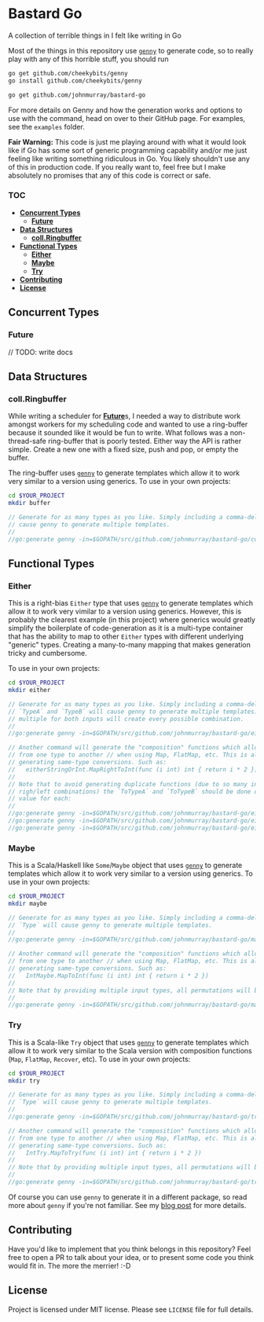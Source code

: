 # Bastard Go

A collection of terrible things in I felt like writing in Go

Most of the things in this repository use [`genny`][github_genny] to generate code, so to really play with
any of this horrible stuff, you should run

```bash
go get github.com/cheekybits/genny
go install github.com/cheekybits/genny

go get github.com/johnmurray/bastard-go
```

For more details on Genny and how the generation works and options to use with the command, head on over
to their GitHub page. For examples, see the `examples` folder.

__Fair Warning:__ This code is just me playing around with what it would look like if Go has some sort of
generic programming capability and/or me just feeling like writing something ridiculous in Go. You likely
shouldn't use any of this in production code. If you really want to, feel free but I make absolutely no
promises that any of this code is correct or safe.

### TOC

  * [__Concurrent Types__](#concurrent-types)
    * [__Future__](#future)
  * [__Data Structures__](#data-structures)
    * [__coll.Ringbuffer__](#collringbuffer)
  * [__Functional Types__](#functional-types)
    * [__Either__](#either)
    * [__Maybe__](#maybe)
    * [__Try__](#try)
  * [__Contributing__](#contributing)
  * [__License__](#license)


## Concurrent Types

### Future

// TODO: write docs

## Data Structures

### coll.Ringbuffer

While writing a scheduler for [__Future__](#future)s, I needed a way to distribute work amongst workers for my
scheduling code and wanted to use a ring-buffer because it sounded like it would be fun to write. What follows was
a non-thread-safe ring-buffer that is poorly tested. Either way the API is rather simple. Create a new one with a
fixed size, push and pop, or empty the buffer. 

The ring-buffer uses [`genny`][github_genny] to generate templates which allow it to work very similar to a version
using generics. To use in your own projects:

```bash
cd $YOUR_PROJECT
mkdir buffer
```

```go
// Generate for as many types as you like. Simply including a comma-delimited list for `Type` will
// cause genny to generate multiple templates.
//
//go:generate genny -in=$GOPATH/src/github.com/johnmurray/bastard-go/coll/ringbuffer.go.tmp -out=buffer/ringbuffer.go gen "Type=int,string,float"
```

## Functional Types

### Either

This is a right-bias `Either` type that uses [`genny`][github_genny] to generate templates which allow it to work
very vimilar to a version using generics. However, this is probably the clearest example (in this project) where
generics would greatly simplify the boilerplate of code-generation as it is a multi-type container that has the
ability to map to other `Either` types with different underlying "generic" types. Creating a many-to-many mapping
that makes generation tricky and cumbersome.

To use in your own projects:

```bash
cd $YOUR_PROJECT
mkdir either
```

```go
// Generate for as many types as you like. Simply including a comma-delimited list for
// `TypeA` and `TypeB` will cause genny to generate multiple templates. Note that providing
// multiple for both inputs will create every possible combination.
//
//go:generate genny -in=$GOPATH/src/github.com/johnmurray/bastard-go/either/either_base.go.tmp -out=either/either_base.go gen "TypeA=int,string,bool TypeB=int,string,bool"

// Another command will generate the "composition" functions which allow you to convert
// from one type to another // when using Map, FlatMap, etc. This is also necessary for
// generating same-type conversions. Such as:
//   eitherStringOrInt.MapRightToInt(func (i int) int { return i * 2 })
//
// Note that to avoid generating duplicate functions (due to so many input types and overlapping
// righ/left combinations) the `ToTypeA` and `ToTypeB` should be done one at a time, using the same
// value for each:
//
//go:generate genny -in=$GOPATH/src/github.com/johnmurray/bastard-go/either/either_compose.go.tmp -out=either/either_compose_1.go gen "FromTypeA=int,string,bool FromTypeB=int,string,bool ToTypeA=int ToTypeB=int"
//go:generate genny -in=$GOPATH/src/github.com/johnmurray/bastard-go/either/either_compose.go.tmp -out=either/either_compose_2.go gen "FromTypeA=int,string,bool FromTypeB=int,string,bool ToTypeA=string ToTypeB=string"
//go:generate genny -in=$GOPATH/src/github.com/johnmurray/bastard-go/either/either_compose.go.tmp -out=either/either_compose_3.go gen "FromTypeA=int,string,bool FromTypeB=int,string,bool ToTypeA=bool ToTypeB=bool"
```

### Maybe

This is a Scala/Haskell like `Some`/`Maybe` object that uses [`genny`][github_genny] to generate templates which
allow it to work very similar to a version using generics. To use in your own projects:

```bash
cd $YOUR_PROJECT
mkdir maybe
```

```go
// Generate for as many types as you like. Simply including a comma-delimited list for
// `Type` will cause genny to generate multiple templates.
//
//go:generate genny -in=$GOPATH/src/github.com/johnmurray/bastard-go/maybe/maybe_base.go.tmp -out=maybe/maybe_base.go gen "Type=int,string,bool"

// Another command will generate the "composition" functions which allow you to convert
// from one type to another // when using Map, FlatMap, etc. This is also necessary for
// generating same-type conversions. Such as:
//   IntMaybe.MapToInt(func (i int) int { return i * 2 })
//
// Note that by providing multiple input types, all permutations will be generated.
//
//go:generate genny -in=$GOPATH/src/github.com/johnmurray/bastard-go/maybe/maybe_compose.go.tmp -out=maybe/maybe_compose.go gen "FromType=int,string,bool ToType=int,string,bool"
```


### Try

This is a Scala-like `Try` object that uses [`genny`][github_genny] to generate templates which allow it to
work very similar to the Scala version with composition functions (`Map`, `FlatMap`, `Recover`, etc). To use
in your own projects:

```bash
cd $YOUR_PROJECT
mkdir try
```

```go
// Generate for as many types as you like. Simply including a comma-delimited list for
// `Type` will cause genny to generate multiple templates.
//
//go:generate genny -in=$GOPATH/src/github.com/johnmurray/bastard-go/try/try_base.go.tmp -out=try/try_base.go gen "Type=int,string,bool"

// Another command will generate the "composition" functions which allow you to convert
// from one type to another // when using Map, FlatMap, etc. This is also necessary for
// generating same-type conversions. Such as:
//   IntTry.MapToTry(func (i int) int { return i * 2 })
//
// Note that by providing multiple input types, all permutations will be generated.
//
//go:generate genny -in=$GOPATH/src/github.com/johnmurray/bastard-go/try/try_compose.go.tmp -out=try/try_compose.go gen "FromType=int,string,bool ToType=int,string,bool"
```

Of course you can use `genny` to generate it in a different package, so read more about `genny` if you're not familiar.
See my [blog post][johnmurray_io] for more details.


## Contributing

Have you'd like to implement that you think belongs in this repository? Feel free to open a PR to talk about
your idea, or to present some code you think would fit in. The more the merrier! :-D

## License

Project is licensed under MIT license. Please see `LICENSE` file for full details.


  [github_genny]: https://github.com/cheekybits/genny
  [johnmurray_io]: http://www.johnmurray.io/log/2017/11/27/Go-Try.html
